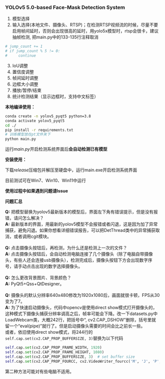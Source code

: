 ### YOLOv5 5.0-based Face-Mask Detection System

1. 模型选择
2. 输入选择(本地文件、摄像头、RTSP)；在检测RTSP视频流的时候，尽量不要启用帧间延时，否则会出现很高的延时，用yolo5x模型时，rtsp会很卡，建议抽帧检测, 把main.py中的133-135行注释取消
```python
# jump_count += 1
# if jump_count % 5 != 0:
#     continue
```

3. IoU调整
4. 置信度调整
5. 帧间延时调整
6. 边框大小调整
7. 播放/暂停/结束
8. 统计检测结果（显示边框时，支持中文标签）


**本地编译使用：**
```bash
conda create -n yolov5_pyqt5 python=3.8
conda activate yolov5_pyqt5
cd ./
pip install -r requirements.txt
# 训练模型放在pt文件夹下
python main.py
```
运行*main.py*开启检测系统界面后**会自动检测已有模型**

**安装使用：**

下载*release*压缩包并解压至硬盘中，运行main.exe开启检测系统界面

目前测试可在Win7、Win10、Win11中运行

**使用过程中如果遇到问题请Issue**

**问题汇总**

**Q:** 把模型替换为yolov5最新版本的模型后，界面左下角有错误提示，但是没有报错，请问怎么解决？<br />
**A:** 最新版本的界面，用最新的yolov5模型不会报错或者闪退，这是因为加了异常捕获，避免闪退。如果你想看详细错误报告，可以把DetThread类中的异常捕获取消，或者调用cgit模块。
<br /><br />
**Q:** 点击摄像头按钮后，再检测，为什么还是检测上一次的文件？<br />
**A:** 点击摄像头按钮后，会自动检测电脑连接了几个摄像头（除了电脑自带摄像头，有些人还会连接usb摄像头），检测完成后，摄像头按钮下方会出现数字序号，请手动点击出现的数字选择摄像头。
<br /><br />
**Q:** 怎么更改背景图片、背景颜色？<br />
**A:** PyQt5+Qss+QtDesigner。
<br /><br />
**Q:** 摄像头的默认分辨率640x480修改为1920x1080后，画面就很卡顿，FPS从30变为了7。<br />
**A:** 为了快速启动摄像头，代码中opencv是使用direct show模式打开摄像头的，这种模式下摄像头捕获分辨率调高之后，帧率可能会下降。改一下datasets.py中LoadWebcam类，大概242行，把括号中“, cv2.CAP_DSHOW”删除，括号里就留一个“eval(pipe)”就行了。但是启动摄像头需要的时间会比之前长一些。<br />或者，依旧使用direct show模式，将244行的`self.cap.set(cv2.CAP_PROP_BUFFERSIZE, 3)`替换为以下代码
```python
self.cap.set(cv2.CAP_PROP_FRAME_WIDTH, 1920)
self.cap.set(cv2.CAP_PROP_FRAME_HEIGHT, 1080)
self.cap.set(cv2.CAP_PROP_BUFFERSIZE, 3)  # set buffer size
self.cap.set(cv2.CAP_PROP_FOURCC, cv2.VideoWriter_fourcc('M', 'J', 'P', 'G'))
```
第二种方法可能对有些电脑不适用。
